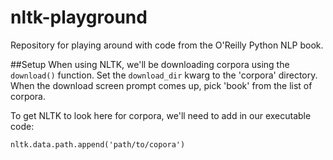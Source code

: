 nltk-playground
===============

Repository for playing around with code from the O'Reilly Python NLP book.

##Setup
When using NLTK, we'll be downloading corpora using the `download()` function. Set the `download_dir` kwarg to the 'corpora' directory. When the download screen prompt comes up, pick 'book' from the list of corpora.

To get NLTK to look here for corpora, we'll need to add in our executable code:

`nltk.data.path.append('path/to/copora')`